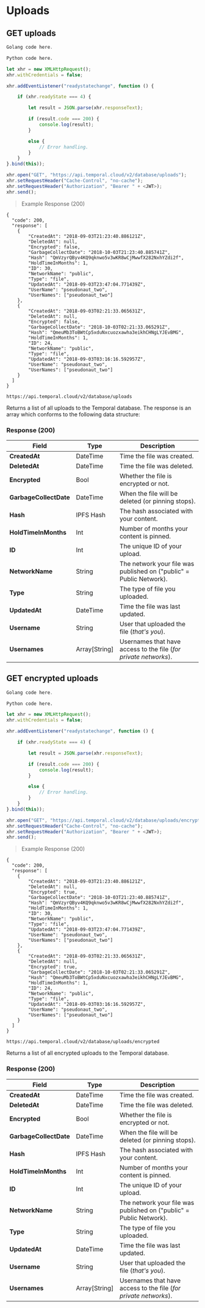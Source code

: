 # Uploads

## GET uploads

```go
Golang code here.
```

```python
Python code here.
```

```javascript
let xhr = new XMLHttpRequest();
xhr.withCredentials = false;

xhr.addEventListener("readystatechange", function () {

    if (xhr.readyState === 4) {

        let result = JSON.parse(xhr.responseText);

        if (result.code === 200) {
            console.log(result);
        }

        else {
            // Error handling.
        }
    }
}.bind(this));

xhr.open("GET", "https://api.temporal.cloud/v2/database/uploads");
xhr.setRequestHeader("Cache-Control", "no-cache");
xhr.setRequestHeader("Authorization", "Bearer " + <JWT>);
xhr.send();
```

> Example Response (200)

```
{
  "code": 200,
  "response": [
    {
        "CreatedAt": "2018-09-03T21:23:40.886121Z",
        "DeletedAt": null,
        "Encrypted": false,
        "GarbageCollectDate": "2018-10-03T21:23:40.885741Z",
        "Hash": "QmVzyrQByv4KQ9qknwo5v3wKR8wCjMwwfX282NxhYZdi2f",
        "HoldTimeInMonths": 1,
        "ID": 30,
        "NetworkName": "public",
        "Type": "file",
        "UpdatedAt": "2018-09-03T23:47:04.771439Z",
        "UserName": "pseudonaut_two",
        "UserNames": ["pseudonaut_two"]
    },
    {
        "CreatedAt": "2018-09-03T02:21:33.065631Z",
        "DeletedAt": null,
        "Encrypted": false,
        "GarbageCollectDate": "2018-10-03T02:21:33.065291Z",
        "Hash": "QmeuMb3ToBWtCp5xduNxcuozxawha3eikhCHNgLYJEvBMG",
        "HoldTimeInMonths": 1,
        "ID": 24,
        "NetworkName": "public",
        "Type": "file",
        "UpdatedAt": "2018-09-03T03:16:16.592957Z",
        "UserName": "pseudonaut_two",
        "UserNames": ["pseudonaut_two"]
    }
  ]
}
```

`https://api.temporal.cloud/v2/database/uploads`

Returns a list of all uploads to the Temporal database. The response is an array which conforms to the following data structure:

### Response (200)

| Field | Type | Description
|-----------|------|-------------
| <b>CreatedAt</b> | DateTime | Time the file was created.
| <b>DeletedAt</b> | DateTime | Time the file was deleted.
| <b>Encrypted</b> | Bool | Whether the file is encrypted or not.
| <b>GarbageCollectDate</b> | DateTime | When the file will be deleted (or pinning stops).
| <b>Hash</b> | IPFS Hash | The hash associated with your content.
| <b>HoldTimeInMonths</b> | Int | Number of months your content is pinned.
| <b>ID</b> | Int | The unique ID of your upload.
| <b>NetworkName</b> | String | The network your file was published on ("public" = Public Network).
| <b>Type</b> | String | The type of file you uploaded.
| <b>UpdatedAt</b> | DateTime | Time the file was last updated.
| <b>Username</b> | String | User that uploaded the file (<i>that's you</i>).
| <b>Usernames</b> | Array[String] | Usernames that have access to the file (<i>for private networks</i>).

## GET encrypted uploads

```go
Golang code here.
```

```python
Python code here.
```

```javascript
let xhr = new XMLHttpRequest();
xhr.withCredentials = false;

xhr.addEventListener("readystatechange", function () {

    if (xhr.readyState === 4) {

        let result = JSON.parse(xhr.responseText);

        if (result.code === 200) {
            console.log(result);
        }

        else {
            // Error handling.
        }
    }
}.bind(this));

xhr.open("GET", "https://api.temporal.cloud/v2/database/uploads/encrypted");
xhr.setRequestHeader("Cache-Control", "no-cache");
xhr.setRequestHeader("Authorization", "Bearer " + <JWT>);
xhr.send();
```

> Example Response (200)

```
{
  "code": 200,
  "response": [
    {
        "CreatedAt": "2018-09-03T21:23:40.886121Z",
        "DeletedAt": null,
        "Encrypted": true,
        "GarbageCollectDate": "2018-10-03T21:23:40.885741Z",
        "Hash": "QmVzyrQByv4KQ9qknwo5v3wKR8wCjMwwfX282NxhYZdi2f",
        "HoldTimeInMonths": 1,
        "ID": 30,
        "NetworkName": "public",
        "Type": "file",
        "UpdatedAt": "2018-09-03T23:47:04.771439Z",
        "UserName": "pseudonaut_two",
        "UserNames": ["pseudonaut_two"]
    },
    {
        "CreatedAt": "2018-09-03T02:21:33.065631Z",
        "DeletedAt": null,
        "Encrypted": true,
        "GarbageCollectDate": "2018-10-03T02:21:33.065291Z",
        "Hash": "QmeuMb3ToBWtCp5xduNxcuozxawha3eikhCHNgLYJEvBMG",
        "HoldTimeInMonths": 1,
        "ID": 24,
        "NetworkName": "public",
        "Type": "file",
        "UpdatedAt": "2018-09-03T03:16:16.592957Z",
        "UserName": "pseudonaut_two",
        "UserNames": ["pseudonaut_two"]
    }
  ]
}
```

`https://api.temporal.cloud/v2/database/uploads/encrypted`

Returns a list of all encrypted uploads to the Temporal database.

### Response (200)

| Field | Type | Description
|-----------|------|-------------
| <b>CreatedAt</b> | DateTime | Time the file was created.
| <b>DeletedAt</b> | DateTime | Time the file was deleted.
| <b>Encrypted</b> | Bool | Whether the file is encrypted or not.
| <b>GarbageCollectDate</b> | DateTime | When the file will be deleted (or pinning stops).
| <b>Hash</b> | IPFS Hash | The hash associated with your content.
| <b>HoldTimeInMonths</b> | Int | Number of months your content is pinned.
| <b>ID</b> | Int | The unique ID of your upload.
| <b>NetworkName</b> | String | The network your file was published on ("public" = Public Network).
| <b>Type</b> | String | The type of file you uploaded.
| <b>UpdatedAt</b> | DateTime | Time the file was last updated.
| <b>Username</b> | String | User that uploaded the file (<i>that's you</i>).
| <b>Usernames</b> | Array[String] | Usernames that have access to the file (<i>for private networks</i>).